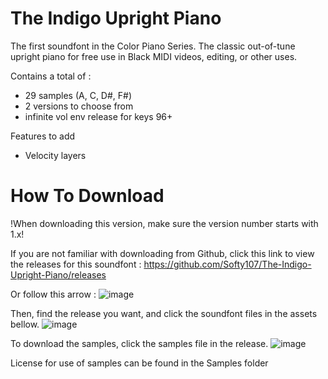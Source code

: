# The Indigo Upright Piano
The first soundfont in the Color Piano Series.
The classic out-of-tune upright piano for free use in Black MIDI videos, editing, or other uses.

Contains a total of :
- 29 samples (A, C, D#, F#)
- 2 versions to choose from
- infinite vol env release for keys 96+

Features to add
- Velocity layers

# How To Download
!When downloading this version, make sure the version number starts with 1.x!

If you are not familiar with downloading from Github, click this link to view the releases for this soundfont :
https://github.com/Softy107/The-Indigo-Upright-Piano/releases

Or follow this arrow : 
![image](https://github.com/Softy107/The-Indigo-Upright-Piano/assets/103595729/7f15b1d9-d86b-4498-9ab0-b93dd3ad3058)

Then, find the release you want, and click the soundfont files in the assets bellow.
![image](https://github.com/Softy107/The-Indigo-Upright-Piano/assets/103595729/a92492f5-5610-4a9c-8cb6-b34fd1394fad)

To download the samples, click the samples file in the release.
![image](https://github.com/Softy107/The-Indigo-Upright-Piano/assets/103595729/a2bfd7bf-7433-4cdf-80ac-8badf5ba8aee)


License for use of samples can be found in the Samples folder
